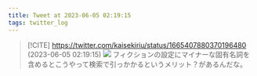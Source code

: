 ```yaml
---
title: Tweet at 2023-06-05 02:19:15
tags: twitter_log
---
```


> [!CITE] https://twitter.com/kaisekiriu/status/1665407880370196480 (2023-06-05 02:19:15)
> ![](https://twitter.com/kaisekiriu/status/1665407880370196480)
> フィクションの設定にマイナーな固有名詞を含めるとこうやって検索で引っかかるというメリット？があるんだな。
